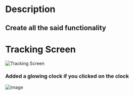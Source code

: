 # Description
## Create all the said functionality

# Tracking Screen
![Tracking Screen](https://github.com/user-attachments/assets/a51ec3c0-124f-41b7-a381-61ad8c538456)

### Added a glowing clock if you clicked on the clock
![image](https://github.com/user-attachments/assets/833d5041-5d9c-46d1-83b1-1ac15a173fd4)

